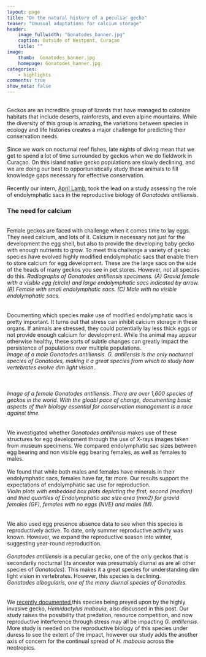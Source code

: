 ```yaml
---
layout: page
title: "On the natural history of a peculiar gecko"
teaser: "Unusual adaptations for calcium storage"
header:
    image_fullwidth: "Gonatodes_banner.jpg"
    caption: Outside of Westpunt, Curaçao
    title: ""
image:
    thumb:  Gonatodes_banner.jpg
    homepage: Gonatodes_banner.jpg
categories:
    - highlights
comments: true
show_meta: false
---
```

<br> 
Geckos are an incredible group of lizards that have managed to colonize habitats that include deserts, rainforests, and even alpine mountains. While the diversity of this group is amazing, the variations between species in ecology and life histories creates a major challenge for predicting their conservation needs.
<br>
<br>
Since we work on nocturnal reef fishes, late nights of diving mean that we get to spend a lot of time surrounded by geckos when we do fieldwork in Curaçao. On this island native gecko populations are slowly declining, and we are doing our best to opportunistically study these animals to fill knowledge gaps necessary for effective conservation.
<br>
<br>
Recently our intern, <a href='https://adlamb0.wixsite.com/research'>April Lamb</a>, took the lead on a study assessing the role of endolymphatic sacs in the reproductive biology of <em>Gonatodes antillensis</em>.
<br>
<h3>The need for calcium</h3>
<br>
Female geckos are faced with challenge when it comes time to lay eggs. They need calcium, and lots of it. Calcium is necessary not just for the development the egg shell, but also to provide the developing baby gecko with enough nutrients to grow. To meet this challenge a variety of gecko species have evolved highly modified endolymphatic sacs that enable them to store calcium for egg development. These are the large sacs on the side of the heads of many geckos you see in pet stores. However, not all species do this.
<img class="b30" src="http://carolinafishes.github.io/images/Gonatodes_1.jpg" alt=""><em>Radiographs of Gonatodes antillensis specimens. (A) Gravid female with a visible egg (circle) and large endolymphatic sacs indicated by arrow. (B) Female with small endolymphatic sacs. (C) Male with no visible endolymphatic sacs.</em>
<br>
<br>
<br>
Documenting which species make use of modified endolymphatic sacs is pretty important. It turns out that stress can inhibit calcium storage in these organs. If animals are stressed, they could potentially lay less thick eggs or not provide enough calcium for development. While the animal may appear otherwise healthy, these sorts of subtle changes can greatly impact the persistence of populations over multiple populations.
<br>
<img class="b30" src="http://carolinafishes.github.io/images/gonatodes2.jpg" alt=""><em>Image of a male Gonatodes antillensis. G. antillensis is the only nocturnal species of Gonatodes, making it a great species from which to study how vertebrates evolve dim light vision.</em>.
<br>
<br>
<br>
<br>
<img class="b30" src="http://carolinafishes.github.io/images/Gonatodes_4.jpg" alt=""><em>Image of a female Gonatodes antillensis. There are over 1,600 species of geckos in the world. With the gloabl pace of change, documenting basic aspects of their biology essential for conservation management is a race against time. </em>
<br>
<br>
<br>
We investigated whether <em>Gonatodes antillensis</em> makes use of these structures for egg development through the use of X-rays images taken from museum specimens. We compared endolymphatic sac sizes between egg bearing and non visible egg bearing females, as well as females to males.
<br>
<br>
We found that while both males and females have minerals in their endolymphatic sacs, females have far, far more. Our results support the expectations of endolymphatic sac use for reproduction.
<br>
<img class="b30" src="http://carolinafishes.github.io/images/Gonatodes_2.jpg" alt=""><em>Violin plots with embedded box plots depicting the first, second (median) and third quartiles of Endolymphatic sac size area (mm2) for gravid females (GF), females with no eggs (NVE) and males (M).</em>
<br>
<br>
<br>
We also used egg presence absence data to see when this species is reproductively active. To date, only summer reproductive activity was known. However, we expand the reproductive season into winter, suggesting year-round reproducition.
<br>
<br>
<em>Gonatodes antillensis</em> is a peculiar gecko, one of the only geckos that is secondarily nocturnal (its ancestor was presumably diurnal as are all other species of <em>Gonatodes</em>). This makes it a great species for understanding dim light vision in vertebrates. However, this species is declining.
<br>
<img class="b30" src="http://carolinafishes.github.io/images/Gonatodes_3.jpg" alt=""><em>Gonatodes albogularis, one of the many diurnal species of Gonatodes.</em>
<br>
<br>
<br>
We <a href='https://www.researchgate.net/publication/232688233_Natural_History_Observations_of_the_Ichthyological_and_Herpetological_Fauna_on_the_Island_of_Curacao_Netherlands'> recently documented </a> this species being preyed upon by the highly invasive gecko, <em>Hemidactylus mabouia</em>, also discussed in this post. Our study raises the possibility that predation, resource competition, and now reproductive interference through stress may all be impacting <em>G. antillensis</em>. More study is needed on the reproductive biology of this species under duress to see the extent of the impact, however our study adds the another axis of concern for the continual spread of <em>H. mabouia</em> across the neotropics.




